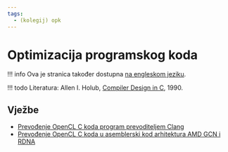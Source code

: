 ```yaml
---
tags:
  - (kolegij) opk
---
```


# Optimizacija programskog koda

!!! info
    Ova je stranica također dostupna [na engleskom jeziku](../../../en/teaching/courses/CO.md).

!!! todo
    Literatura: Allen I. Holub, [Compiler Design in C](https://holub.com/compiler/), 1990.

## Vježbe

- [Prevođenje OpenCL C koda program prevoditeljem Clang](../materijali/llvm-frontend-clang-opencl-c.md)
- [Prevođenje OpenCL C koda u asemblerski kod arhitektura AMD GCN i RDNA](../materijali/llvm-backend-amdgpu.md)
